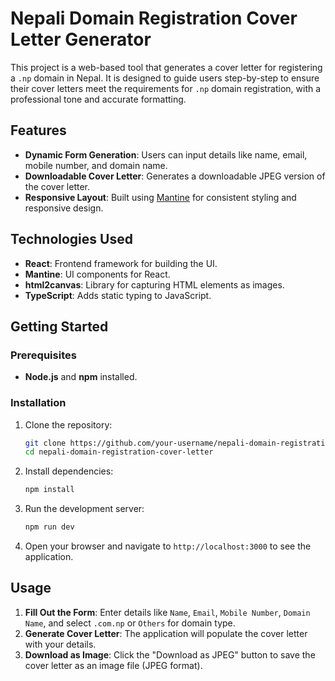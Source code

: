 # Nepali Domain Registration Cover Letter Generator

This project is a web-based tool that generates a cover letter for registering a `.np` domain in Nepal. It is designed to guide users step-by-step to ensure their cover letters meet the requirements for `.np` domain registration, with a professional tone and accurate formatting.

## Features

- **Dynamic Form Generation**: Users can input details like name, email, mobile number, and domain name.
- **Downloadable Cover Letter**: Generates a downloadable JPEG version of the cover letter.
- **Responsive Layout**: Built using [Mantine](https://mantine.dev/) for consistent styling and responsive design.

## Technologies Used

- **React**: Frontend framework for building the UI.
- **Mantine**: UI components for React.
- **html2canvas**: Library for capturing HTML elements as images.
- **TypeScript**: Adds static typing to JavaScript.

## Getting Started

### Prerequisites

- **Node.js** and **npm** installed.

### Installation

1. Clone the repository:
    ```bash
    git clone https://github.com/your-username/nepali-domain-registration-cover-letter.git
    cd nepali-domain-registration-cover-letter
    ```

2. Install dependencies:
    ```bash
    npm install
    ```

3. Run the development server:
    ```bash
    npm run dev
    ```

4. Open your browser and navigate to `http://localhost:3000` to see the application.

## Usage

1. **Fill Out the Form**: Enter details like `Name`, `Email`, `Mobile Number`, `Domain Name`, and select `.com.np` or `Others` for domain type.
2. **Generate Cover Letter**: The application will populate the cover letter with your details.
3. **Download as Image**: Click the "Download as JPEG" button to save the cover letter as an image file (JPEG format).

